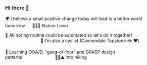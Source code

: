 ### Hi there 👋

🌍 I believe a small positive change today will lead to a better world tomorrow
&nbsp;&nbsp;&nbsp;&nbsp;
🌳🌲🌴 Nature Lover  

🤖 All boring routine could be automated so let's do it together!
&nbsp;&nbsp;&nbsp;&nbsp;&nbsp;&nbsp;&nbsp;&nbsp;&nbsp;&nbsp;&nbsp;&nbsp;&nbsp;&nbsp;&nbsp;&nbsp;&nbsp;&nbsp;&nbsp;&nbsp;&nbsp;&nbsp;&nbsp;&nbsp;&nbsp;&nbsp;&nbsp;&nbsp;
🚴 I'm also a cyclist (Cannondale Topstone 🚲 ❤️)  

<!--🔭 Currently working on a part of Sportsbook on https://fanteam.com/ -->
🌱 Learning OOA/D, "gang-of-four" and GRASP design patterns&nbsp;&nbsp;&nbsp;&nbsp;&nbsp;&nbsp;&nbsp;&nbsp;&nbsp;&nbsp;&nbsp;&nbsp;&nbsp;&nbsp;&nbsp;&nbsp;&nbsp;&nbsp;&nbsp;&nbsp;&nbsp;&nbsp;&nbsp;&nbsp;&nbsp;&nbsp;&nbsp;🥾🎒⛰ Into hiking  



<!--
**mandelbroo/mandelbroo** is a ✨ _special_ ✨ repository because its `README.md` (this file) appears on your GitHub profile.

Here are some ideas to get you started:

- 🔭 I’m currently working on ...
- 🌱 I’m currently learning ...
- 👯 I’m looking to collaborate on ...
- 🤔 I’m looking for help with ...
- 💬 Ask me about ...
- 📫 How to reach me: ...
- 😄 Pronouns: ...
- ⚡ Fun fact: ...
-->
